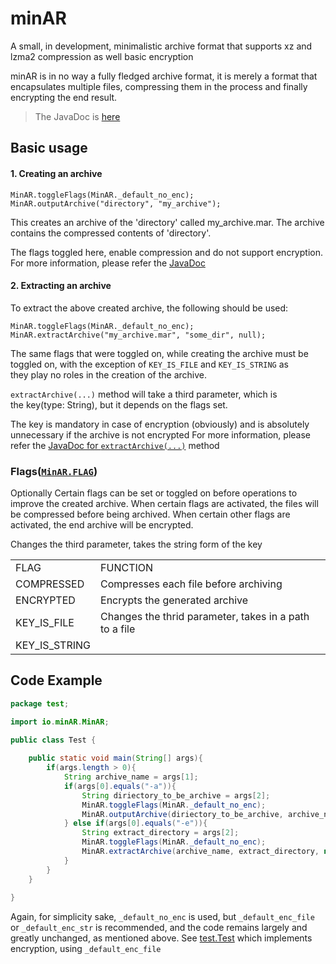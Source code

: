 # minAR
A small, in development, minimalistic archive format that supports xz and lzma2 compression as well basic encryption

minAR is in no way a fully fledged archive format, it is merely a format that encapsulates multiple files, compressing them in the process and finally encrypting the end result.
> The JavaDoc is [here](https://htmlpreview.github.io/?https://raw.githubusercontent.com/nikhil10marvel/minAR/master/doc/index.html)

## Basic usage

#### 1. Creating an archive
```
MinAR.toggleFlags(MinAR._default_no_enc);
MinAR.outputArchive("directory", "my_archive");
```

This creates an archive of the 'directory' called my_archive.mar.
The archive contains the compressed contents of 'directory'.

The flags toggled here, enable compression and do not support encryption.
For more information, please refer the [JavaDoc](https://htmlpreview.github.io/?https://raw.githubusercontent.com/nikhil10marvel/minAR/master/doc/index.html)

#### 2. Extracting an archive

To extract the above created archive, the following should be used:
```
MinAR.toggleFlags(MinAR._default_no_enc);
MinAR.extractArchive("my_archive.mar", "some_dir", null);
```
The same flags that were toggled on, while creating the archive must be  
toggled on, with the exception of `KEY_IS_FILE` and `KEY_IS_STRING` as  
they play no roles in the creation of the archive.

```extractArchive(...)``` method will take a third parameter, which is  
the key(type: String), but it depends on the flags set.

The key is mandatory in case of encryption (obviously) and is absolutely unnecessary if the archive is not encrypted
For more information, please refer the [JavaDoc for `extractArchive(...)`](https://htmlpreview.github.io/?https://raw.githubusercontent.com/nikhil10marvel/minAR/master/doc/io/minAR/MinAR.html#extractArchive-java.lang.String-java.lang.String-java.lang.String-) method

### Flags([`MinAR.FLAG`](https://htmlpreview.github.io/?https://raw.githubusercontent.com/nikhil10marvel/minAR/master/doc/io/minAR/MinAR.FLAG.html))
Optionally Certain flags can be set or toggled on before operations to improve the created archive.
When certain flags are activated, the files will be compressed before being archived.
When certain other flags are activated, the end archive will be encrypted.

<table>
<tr>
<td>FLAG</td><td>FUNCTION</td>
</tr>
<tr>
<td>COMPRESSED</td><td>Compresses each file before archiving</td>
</tr>
<tr>
<td>ENCRYPTED</td><td>Encrypts the generated archive</td>
</tr>
<tr>
<td>KEY_IS_FILE</td><td>Changes the thrid parameter, takes in a path to a file</td>
</tr>
<tr>
<td>KEY_IS_STRING</td>Changes the third parameter, takes the string form of the key</td>
</tr>
</table>

## Code Example
```java
package test;

import io.minAR.MinAR;

public class Test {
    
    public static void main(String[] args){
        if(args.length > 0){
            String archive_name = args[1];
            if(args[0].equals("-a")){
                String diriectory_to_be_archive = args[2];
                MinAR.toggleFlags(MinAR._default_no_enc);
                MinAR.outputArchive(diriectory_to_be_archive, archive_name);
            } else if(args[0].equals("-e")){
                String extract_directory = args[2];
                MinAR.toggleFlags(MinAR._default_no_enc);
                MinAR.extractArchive(archive_name, extract_directory, null);
            }
        }
    }
    
}
```
Again, for simplicity sake, `_default_no_enc` is used, but `_default_enc_file` or `_default_enc_str` is recommended, and the code remains largely and greatly unchanged, as mentioned above.
See [test.Test](src/test/Test.java) which implements encryption, using `_default_enc_file` 
